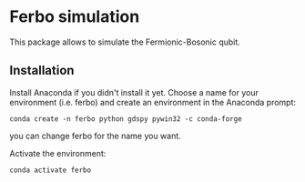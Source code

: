 # Ferbo simulation

This package allows to simulate the Fermionic-Bosonic qubit.

## Installation

Install Anaconda if you didn't install it yet.
Choose a name for your environment (i.e. ferbo) and create an environment in the Anaconda prompt:

`conda create -n ferbo python gdspy pywin32 -c conda-forge`

you can change ferbo for the name you want.

Activate the environment:

`conda activate ferbo`
